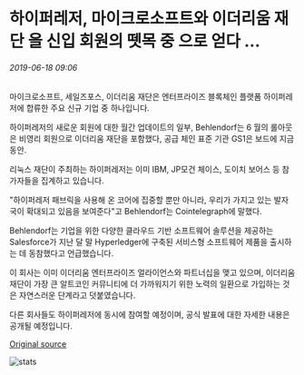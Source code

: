 # 하이퍼레저, 마이크로소프트와 이더리움 재단 을 신입 회원의 뗏목 중 으로 얻다 ...

###### 2019-06-18 09:06

마이크로소프트, 세일즈포스, 이더리움 재단은 엔터프라이즈 블록체인 플랫폼 하이퍼레저에 합류한 주요 신규 기업 중 하나입니다.

하이퍼레저의 새로운 회원에 대한 월간 업데이트의 일부, Behlendorf는 6 월의 롤아웃은 비영리 회원으로 이더리움 재단을 포함했다, 공급 체인 표준 기관 GS1은 보드에 지금동안.

리눅스 재단이 주최하는 하이퍼레저는 이미 IBM, JP모건 체이스, 도이치 보어스 등 참가자들을 집계하고 있습니다.

"하이퍼레저 패브릭을 사용해 온 코어에 집중할 뿐만 아니라, 우리가 가지고 있는 발자국이 확대되고 있음을 보여준다"고 Behlendorf는 Cointelegraph에 말했다.

Behlendorf는 기업을 위한 다양한 클라우드 기반 소프트웨어 솔루션을 제공하는 Salesforce가 지난 달 말 Hyperledger에 구축된 서비스형 소프트웨어 제품을 출시하는 데 동참했다고 언급했습니다.

이 회사는 이미 이더리움 엔터프라이즈 얼라이언스와 파트너십을 맺고 있으며, 이더리움 재단이 가장 큰 알트코인 커뮤니티에 더 가까워지기 위한 노력의 일환으로 가입하는 것은 자연스러운 단계라고 덧붙였습니다.

다른 회사들도 하이퍼레저에 동시에 참여할 예정이며, 공식 발표에 대한 자세한 내용은 공개될 예정입니다.

[Original source](https://cointelegraph.com/news/hyperledger-gains-microsoft-and-ethereum-foundation-among-raft-of-new-members)

![stats](https://c.statcounter.com/11760860/0/a89fa40b/1/ "stats")